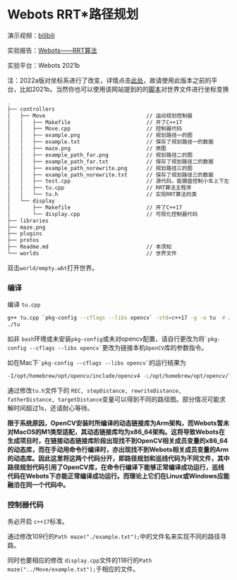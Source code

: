 # Webots RRT*路径规划

演示视频：[bilibili](https://www.bilibili.com/video/BV1uL4y1s7yv)

实验报告：[Webots——RRT算法](https://blog.lanly.vip/article/9)

实验平台：Webots 2021b

注：2022a版对坐标系进行了改变，详情点击[此处](https://github.com/cyberbotics/webots/wiki/How-to-adapt-your-world-or-PROTO-to-Webots-R2022a)，故请使用此版本之前的平台，比如2021b。当然你也可以使用该网站提到的的[脚本](https://github.com/cyberbotics/webots/blob/master/scripts/converter/convert_nue_to_enu_rub_to_flu.py)对世界文件进行坐标变换

```bash
.
├── controllers
│   ├── Move                                // 运动规划控制器
│   │   ├── Makefile                        // 开了C++17
│   │   ├── Move.cpp                        // 控制器代码
│   │   ├── example.png                     // 规划路径一的图
│   │   ├── example.txt                     // 保存了规划路径一的数据
│   │   ├── maze.png                        // 原图
│   │   ├── example_path_far.png            // 规划路径二的图
│   │   ├── example_path_far.txt            // 保存了规划路径二的数据
│   │   ├── example_path_norewrite.png      // 规划路径三的图
│   │   ├── example_path_norewrite.txt      // 保存了规划路径三的数据
│   │   ├── test.cpp                        // 源代码，能键盘控制小车上下左右移动
│   │   ├── tu.cpp                          // RRT算法主程序
│   │   └── tu.h                            // 实现RRT算法的类
│   └── display
│       ├── Makefile                        // 开了C++17
│       └── display.cpp                     // 可视化控制器代码
├── libraries
├── maze.png
├── plugins
├── protos
├── Readme.md                               // 本须知
└── worlds                                  // 世界文件
```

双击`world/empty.wbt`打开世界。

### 编译
编译 `tu.cpp`
```bash
g++ tu.cpp `pkg-config --cflags --libs opencv` -std=c++17 -g -o tu  # 部分电脑可能是opencv4
./tu
``` 

如非 `bash`环境或未安装`pkg-config`或未对opencv配置，请自行更改为将``` `pkg-config --cflags --libs opencv` ```更改为链接本机`OpenCV`库的参数指令。

如在Mac下``` `pkg-config --cflags --libs opencv` ```的运行结果为
```bash
-I/opt/homebrew/opt/opencv/include/opencv4 -L/opt/homebrew/opt/opencv/lib -lopencv_gapi -lopencv_stitching -lopencv_alphamat -lopencv_aruco -lopencv_barcode -lopencv_bgsegm -lopencv_bioinspired -lopencv_ccalib -lopencv_dnn_objdetect -lopencv_dnn_superres -lopencv_dpm -lopencv_face -lopencv_freetype -lopencv_fuzzy -lopencv_hfs -lopencv_img_hash -lopencv_intensity_transform -lopencv_line_descriptor -lopencv_mcc -lopencv_quality -lopencv_rapid -lopencv_reg -lopencv_rgbd -lopencv_saliency -lopencv_sfm -lopencv_stereo -lopencv_structured_light -lopencv_phase_unwrapping -lopencv_superres -lopencv_optflow -lopencv_surface_matching -lopencv_tracking -lopencv_highgui -lopencv_datasets -lopencv_text -lopencv_plot -lopencv_videostab -lopencv_videoio -lopencv_viz -lopencv_wechat_qrcode -lopencv_xfeatures2d -lopencv_shape -lopencv_ml -lopencv_ximgproc -lopencv_video -lopencv_dnn -lopencv_xobjdetect -lopencv_objdetect -lopencv_calib3d -lopencv_imgcodecs -lopencv_features2d -lopencv_flann -lopencv_xphoto -lopencv_photo -lopencv_imgproc -lopencv_core
``` 

通过修改`tu.h`文件下的 `REC, stepDistance, rewriteDistance, fatherDistance, targetDistance`变量可以得到不同的路径图。部分情况可能求解时间超过1s，还请耐心等待。

**限于系统原因，OpenCV安装时所编译的动态链接库为Arm架构，而Webots暂未对MacOS的M1类型适配，其动态链接库均为x86_64架构。这将导致Webots在生成项目时，在链接动态链接库阶段出现找不到OpenCV相关成员变量的x86_64的动态库，而在手动用命令行编译时，亦出现找不到Webots相关成员变量的Arm的动态库。因此这里将这两个代码分开，即路径规划和巡线代码为不同文件，其中路径规划代码引用了OpenCV库，在命令行编译下能够正常编译成功运行，巡线代码在Webots下亦能正常编译成功运行。而理论上它们在Linux或Windows应能融洽在同一个代码中。**

### 控制器代码

务必开启 `c++17`标准。

通过修改109行的`Path maze("./example.txt");`中的文件名来实现不同的路径寻路。

同时也要相应的修改 `display.cpp`文件的118行的`Path maze("../Move/example.txt");`于相应的文件。
